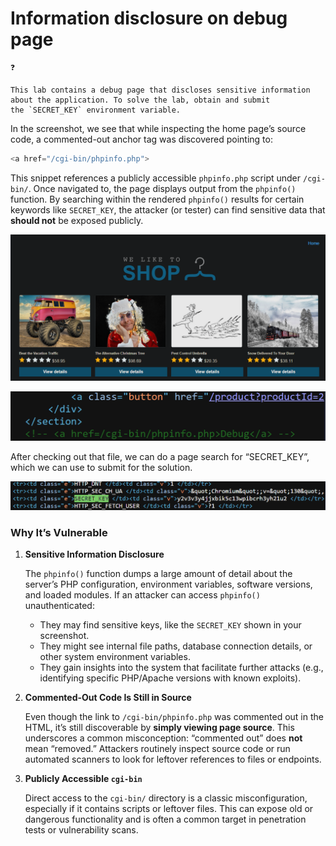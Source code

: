 # Information disclosure on debug page

```
❓

This lab contains a debug page that discloses sensitive information about the application. To solve the lab, obtain and submit the `SECRET_KEY` environment variable.

```

In the screenshot, we see that while inspecting the home page’s source code, a commented-out anchor tag was discovered pointing to:

```php
<a href="/cgi-bin/phpinfo.php">
```

This snippet references a publicly accessible `phpinfo.php` script under `/cgi-bin/`. Once navigated to, the page displays output from the `phpinfo()` function. By searching within the rendered `phpinfo()` results for certain keywords like `SECRET_KEY`, the attacker (or tester) can find sensitive data that **should not** be exposed publicly.

![image.png](Information%20disclosure%20on%20debug%20page/image.png)

![image.png](Information%20disclosure%20on%20debug%20page/image%201.png)

After checking out that file, we can do a page search for “SECRET_KEY”, which we can use to submit for the solution.

![image.png](Information%20disclosure%20on%20debug%20page/image%202.png)

### **Why It’s Vulnerable**

1. **Sensitive Information Disclosure**
    
    The `phpinfo()` function dumps a large amount of detail about the server’s PHP configuration, environment variables, software versions, and loaded modules. If an attacker can access `phpinfo()` unauthenticated:
    
    - They may find sensitive keys, like the `SECRET_KEY` shown in your screenshot.
    - They might see internal file paths, database connection details, or other system environment variables.
    - They gain insights into the system that facilitate further attacks (e.g., identifying specific PHP/Apache versions with known exploits).
2. **Commented-Out Code Is Still in Source**
    
    Even though the link to `/cgi-bin/phpinfo.php` was commented out in the HTML, it’s still discoverable by **simply viewing page source**. This underscores a common misconception: “commented out” does **not** mean “removed.” Attackers routinely inspect source code or run automated scanners to look for leftover references to files or endpoints.
    
3. **Publicly Accessible `cgi-bin`**
    
    Direct access to the `cgi-bin/` directory is a classic misconfiguration, especially if it contains scripts or leftover files. This can expose old or dangerous functionality and is often a common target in penetration tests or vulnerability scans.
